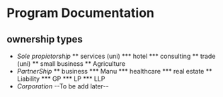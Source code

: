 # Program Documentation
## ownership types
* *Sole propietorship*
** services (uni)
*** hotel
*** consulting
** trade (uni)
** small business
** Agriculture
* *PartnerShip*
** business
*** Manu
*** healthcare
*** real estate
** Liability
*** GP
*** LP
*** LLP
* *Corporation*
--To be add later--


